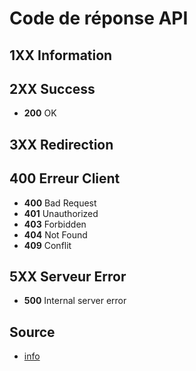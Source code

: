 # Code de réponse API

## 1XX Information

## 2XX Success

* __200__ OK

## 3XX Redirection

## 400 Erreur Client

* __400__ Bad Request
* __401__ Unauthorized
* __403__ Forbidden
* __404__ Not Found
* __409__ Conflit

## 5XX Serveur Error

* __500__ Internal server error

## Source

* [info](https://www.restapitutorial.com/httpstatuscodes.html)

